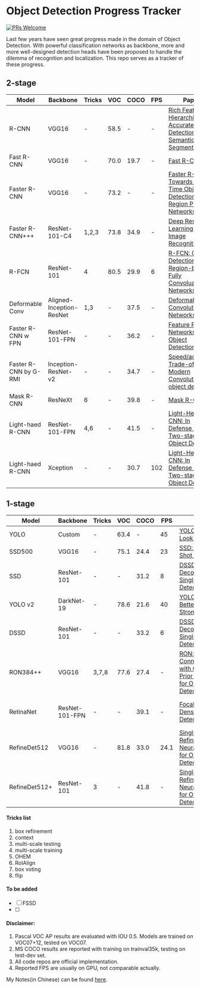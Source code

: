 # Object Detection Progress Tracker

[![PRs Welcome](https://img.shields.io/badge/PRs-welcome-brightgreen.svg?style=flat)](http://makeapullrequest.com)

Last few years have seen great progress made in the domain of Object Detection. With powerful classification networks as backbone, more and more well-designed detection heads have been proposed to handle the dilemma of recognition and localization. This repo serves as a tracker of these progress.

## 2-stage

Model    | Backbone  | Tricks| VOC| COCO| FPS | Paper  | Date   | Note | Code
------------|-----------|-------|----|----|----|------------|------|------|-------
R-CNN | VGG16 | - | 58.5 | - | -| [Rich Feature Hierarchies for Accurate Object Detection and Semantic Segmentation](https://arxiv.org/abs/1311.2524) | - | CVPR2014 Oral | [MATLAB](https://github.com/rbgirshick/rcnn)
Fast R-CNN | VGG16 | - | 70.0 | 19.7 | - | [Fast R-CNN](https://arxiv.org/abs/1504.08083) | 15.04 | CVPR2014 Oral | [caffe](https://github.com/rbgirshick/fast-rcnn)
Faster R-CNN | VGG16 | - | 73.2 | - | - | [Faster R-CNN: Towards Real-Time Object Detection with Region Proposal Networks](https://arxiv.org/abs/1506.01497) | 15.06 | NIPS2015 | [MATLAB](https://github.com/ShaoqingRen/faster_rcnn)
Faster R-CNN+++ | ResNet-101-C4 | 1,2,3 | 73.8 | 34.9 | - | [Deep Residual Learning for Image Recognition](http://arxiv.org/abs/1512.03385) | 15.12 | CVPR2016 Best Paper
R-FCN | ResNet-101 | 4 | 80.5 | 29.9 | 6 | [R-FCN: Object Detection via Region-based Fully Convoluational Networks](https://arxiv.org/abs/1605.06409) | 16.05 | NIPS2016 | [caffe](https://github.com/daijifeng001/caffe-rfcn)
Deformable Conv | Aligned-Inception-ResNet | 1,3 | - | 37.5 | - | [Deformable Convolutional Networks](https://arxiv.org/abs/1703.06211) | 17.03 | ICCV2017 Oral | [MXNet](https://github.com/msracver/Deformable-ConvNets)
Faster R-CNN w FPN | ResNet-101-FPN | - | - | 36.2 | - | [Feature Pyramid Networks for Object Detection](https://arxiv.org/abs/1612.03144) | 16.12 | CVPR2017 Poster | [caffe2](https://github.com/facebookresearch/Detectron)
Faster R-CNN by G-RMI | Inception-ResNet-v2 | - | - | 34.7 | - | [Speed/accuracy Trade-offs for Modern Convolutional object detectors](https://arxiv.org/abs/1611.10012) | - | COCO206 winner | [TesnsorFlow](https://github.com/tensorflow/models/tree/master/research/object_detection)
Mask R-CNN |  ResNeXt | 6 | - | 39.8 | - | [Mask R-CNN](https://arxiv.org/abs/1703.06870) | 17.03 | ICCV2017 Best Paper | [caffe2](https://github.com/facebookresearch/Detectron)
Light-haed R-CNN | ResNet-101-FPN | 4,6 | - | 41.5 | - | [Light-Head R-CNN: In Defense of Two-stage Object Detector](https://arxiv.org/abs/1711.07264) | 17.11 | -
Light-haed R-CNN | Xception | - | - | 30.7 | 102 | [Light-Head R-CNN: In Defense of Two-stage Object Detector](https://arxiv.org/abs/1711.07264) | 17.11 | -


## 1-stage

Model    | Backbone  | Tricks| VOC| COCO| FPS | Paper  | Date   | Note | Code
------------|-----------|-------|----|----|----|------------|------|------|-------
YOLO | Custom | - | 63.4 | - | 45 | [YOLO: You Only Look Once](https://arxiv.org/abs/1506.02640) | - | CVPR2016 Oral | [darknet](https://github.com/pjreddie/darknet)
SSD500 | VGG16 | - | 75.1 | 24.4 | 23 | [SSD: Single Shot Detector](http://arxiv.org/abs/1512.02325) | 15.12 | ECCV2016 Oral | [caffe](https://github.com/weiliu89/caffe/tree/ssd)
SSD | ResNet-101 | - | - | 31.2 | 8 | [DSSD: Deconvolutional Single Shot Detector](https://arxiv.org/abs/1701.06659) | 17.01 | -
YOLO v2 | DarkNet-19 | - | 78.6 | 21.6 | 40 | [YOLO9000: Better, Faster, Stronger](https://arxiv.org/abs/1612.08242) | - | CVPR2017 | [darknet](https://github.com/pjreddie/darknet)
DSSD | ResNet-101 | - | - | 33.2 | 6 | [DSSD: Deconvolutional Single Shot Detector](https://arxiv.org/abs/1701.06659) | 17.01 | -
RON384++ | VGG16 | 3,7,8 | 77.6 | 27.4 | - | [RON: Reverse Connection with Objectness Prior Networks for Object Detection](https://arxiv.org/abs/1707.01691) | - | CVPR2017 | [caffe](https://github.com/taokong/RON)
RetinaNet | ResNet-101-FPN | - | - | 39.1 | - | [Focal Loss for Dense Object Detection](https://arxiv.org/abs/1708.02002) | 17.08 | ICCV2017 Best student paper | [caffe2](https://github.com/facebookresearch/Detectron)
RefineDet512 | VGG16 | - | 81.8 | 33.0 | 24.1 | [Single-Shot Refinement Neural Network for Object Detection](https://arxiv.org/pdf/1711.06897.pdf) | 17.11 | - | [caffe](https://github.com/sfzhang15/RefineDet)
RefineDet512+ | ResNet-101 | 3 | - | 41.8 | - | [Single-Shot Refinement Neural Network for Object Detection](https://arxiv.org/pdf/1711.06897.pdf) | 17.11 | - | [caffe](https://github.com/sfzhang15/RefineDet)


#### Tricks list

1. box refinement
2. context
3. multi-scale testing
4. multi-scale training
5. OHEM
6. RoIAlign
7. box voting
8. flip


#### To be added
- [ ] FSSD 
- [ ] 

#### Disclaimer:

1. Pascal VOC AP results are evaluated with IOU 0.5. Models are trained on VOC07+12, tested on VOC07.
2. MS COCO results are reported with training on trainval35k, testing on test-dev set.
3. All code repos are official implementation.
4. Reported FPS are usually on GPU, not comparable actually.

My Notes(in Chinese) can be found [here](https://blog.ddlee.cn/tags/Object-Detection/).

